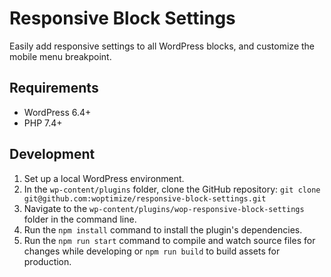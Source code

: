 # Responsive Block Settings

Easily add responsive settings to all WordPress blocks, and customize the mobile menu breakpoint.

## Requirements

- WordPress 6.4+
- PHP 7.4+

## Development

1. Set up a local WordPress environment.
2. In the `wp-content/plugins` folder, clone the GitHub repository: `git clone git@github.com:woptimize/responsive-block-settings.git`
3. Navigate to the `wp-content/plugins/wop-responsive-block-settings` folder in the command line.
4. Run the `npm install` command to install the plugin's dependencies.
5. Run the `npm run start` command to compile and watch source files for changes while developing or `npm run build` to build assets for production.

